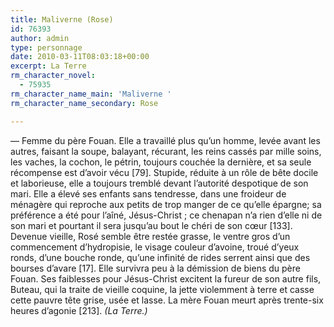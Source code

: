 ```yaml
---
title: Maliverne (Rose)
id: 76393
author: admin
type: personnage
date: 2010-03-11T08:03:18+00:00
excerpt: La Terre
rm_character_novel:
  - 75935
rm_character_name_main: 'Maliverne '
rm_character_name_secondary: Rose

---
```

— Femme du père Fouan. Elle a travaillé plus qu’un homme, levée avant les autres, faisant la soupe, balayant, récurant, les reins cassés par mille soins, les vaches, la cochon, le pétrin, toujours couchée la dernière, et sa seule récompense est d’avoir vécu [79]. Stupide, réduite à un rôle de bête docile et laborieuse, elle a toujours tremblé devant l’autorité despotique de son mari. Elle a élevé ses enfants sans tendresse, dans une froideur de ménagère qui reproche aux petits de trop manger de ce qu’elle épargne; sa préférence a été pour l’aîné, Jésus-Christ ; ce chenapan n’a rien d’elle ni de son mari et pourtant il sera jusqu’au bout le chéri de son cœur [133]. Devenue vieille, Rosé semble être restée grasse, le ventre gros d’un commencement d’hydropisie, le visage couleur d’avoine, troué d’yeux ronds, d’une bouche ronde, qu’une infinité de rides serrent ainsi que des bourses d’avare [17]. Elle survivra peu à la démission de biens du père Fouan. Ses faiblesses pour Jésus-Christ excitent la fureur de son autre fils, Buteau, qui la traite de vieille coquine, la jette violemment à terre et casse cette pauvre tête grise, usée et lasse. La mère Fouan meurt après trente-six heures d’agonie [213]. _(La Terre.)_